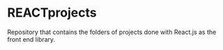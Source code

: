 # REACTprojects
Repository that contains the folders of projects done with React.js as the front end library.
